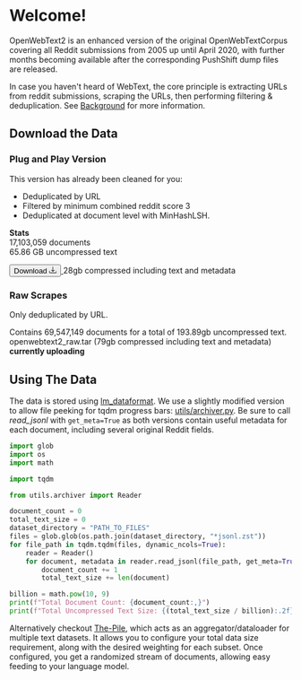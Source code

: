 # Welcome!

OpenWebText2 is an enhanced version of the original OpenWebTextCorpus covering all Reddit submissions from 2005 up until April 2020, with further months becoming available after the corresponding PushShift dump files are released.

In case you haven't heard of WebText, the core principle is extracting URLs from reddit submissions, scraping the URLs, then performing filtering & deduplication. See [Background](/Background) for more information.

## Download the Data

### Plug and Play Version
This version has already been cleaned for you:

- Deduplicated by URL
- Filtered by minimum combined reddit score 3
- Deduplicated at document level with MinHashLSH.

**Stats**<br/>
17,103,059 documents<br/>
65.86 GB uncompressed text


<a href="https://the-eye.eu/public/AI/pile_preliminary_components/openwebtext2.jsonl.zst.tar">
<button type="button" class="btn btn-outline-primary download-button">
    Download
    <svg width="1em" height="1em" viewBox="0 0 16 16" class="bi bi-download" fill="currentColor" xmlns="http://www.w3.org/2000/svg">
        <path fill-rule="evenodd" d="M.5 9.9a.5.5 0 0 1 .5.5v2.5a1 1 0 0 0 1 1h12a1 1 0 0 0 1-1v-2.5a.5.5 0 0 1 1 0v2.5a2 2 0 0 1-2 2H2a2 2 0 0 1-2-2v-2.5a.5.5 0 0 1 .5-.5z"></path>
        <path fill-rule="evenodd" d="M7.646 11.854a.5.5 0 0 0 .708 0l3-3a.5.5 0 0 0-.708-.708L8.5 10.293V1.5a.5.5 0 0 0-1 0v8.793L5.354 8.146a.5.5 0 1 0-.708.708l3 3z"></path>
    </svg>
</button>
</a>
28gb compressed including text and metadata

### Raw Scrapes
Only deduplicated by URL.

Contains 69,547,149 documents for a total of 193.89gb uncompressed text.  
openwebtext2_raw.tar (79gb compressed including text and metadata) **currently uploading**

## Using The Data

The data is stored using <a href="https://github.com/leogao2/lm_dataformat" target="_blank">lm_dataformat</a>. We use a slightly modified version to allow file peeking for tqdm progress bars: <a href="https://github.com/EleutherAI/openwebtext2/blob/master/utils/archiver.py" target="_blank">utils/archiver.py</a>. Be sure to call *read_jsonl* with `get_meta=True` as both versions contain useful metadata for each document, including several original Reddit fields.

```python
import glob
import os
import math

import tqdm

from utils.archiver import Reader

document_count = 0
total_text_size = 0
dataset_directory = "PATH_TO_FILES"
files = glob.glob(os.path.join(dataset_directory, "*jsonl.zst"))
for file_path in tqdm.tqdm(files, dynamic_ncols=True):
    reader = Reader()
    for document, metadata in reader.read_jsonl(file_path, get_meta=True):
        document_count += 1
        total_text_size += len(document)

billion = math.pow(10, 9)
print(f"Total Document Count: {document_count:,}")
print(f"Total Uncompressed Text Size: {(total_text_size / billion):.2f} GB")
```

Alternatively checkout <a href="https://github.com/EleutherAI/The-Pile/" target="_blank">The-Pile</a>, which acts as an aggregator/dataloader for multiple text datasets. It allows you to configure your total data size requirement, along with the desired weighting for each subset. Once configured, you get a randomized stream of documents, allowing easy feeding to your language model.

